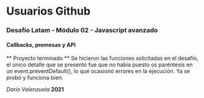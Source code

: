 # Usuarios Github

### Desafío Latam - Módulo 02 - Javascript avanzado
#### Callbacks, promesas y API

** Proyecto terminado **
Se hicieron las funciones solicitadas en el desafío, el único detalle que se presentó fue que no había puesto os paréntesis en un event.preventDefault(), lo que ocasionó errores en la ejecución.
Ya se probó y funciona bien.

*Darío Valenzuela* **2021**